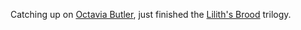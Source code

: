Catching up on [Octavia Butler](https://en.wikipedia.org/wiki/Octavia_E._Butler), just finished the [Lilith's Brood](https://en.wikipedia.org/wiki/Lilith's_Brood) trilogy.
